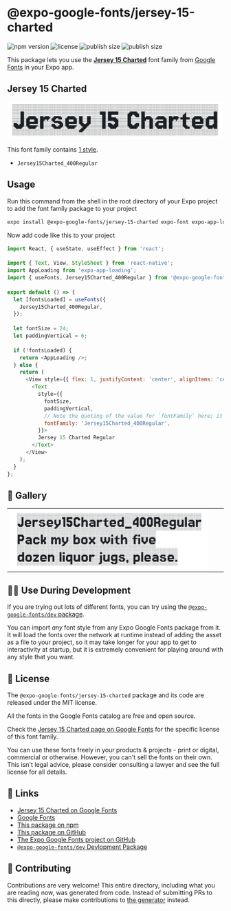# @expo-google-fonts/jersey-15-charted

![npm version](https://flat.badgen.net/npm/v/@expo-google-fonts/jersey-15-charted)
![license](https://flat.badgen.net/github/license/expo/google-fonts)
![publish size](https://flat.badgen.net/packagephobia/install/@expo-google-fonts/jersey-15-charted)
![publish size](https://flat.badgen.net/packagephobia/publish/@expo-google-fonts/jersey-15-charted)

This package lets you use the [**Jersey 15 Charted**](https://fonts.google.com/specimen/Jersey+15+Charted) font family from [Google Fonts](https://fonts.google.com/) in your Expo app.

## Jersey 15 Charted

![Jersey 15 Charted](./font-family.png)

This font family contains [1 style](#-gallery).

- `Jersey15Charted_400Regular`

## Usage

Run this command from the shell in the root directory of your Expo project to add the font family package to your project
```sh
expo install @expo-google-fonts/jersey-15-charted expo-font expo-app-loading
```

Now add code like this to your project
```js
import React, { useState, useEffect } from 'react';

import { Text, View, StyleSheet } from 'react-native';
import AppLoading from 'expo-app-loading';
import { useFonts, Jersey15Charted_400Regular } from '@expo-google-fonts/jersey-15-charted';

export default () => {
  let [fontsLoaded] = useFonts({
    Jersey15Charted_400Regular,
  });

  let fontSize = 24;
  let paddingVertical = 6;

  if (!fontsLoaded) {
    return <AppLoading />;
  } else {
    return (
      <View style={{ flex: 1, justifyContent: 'center', alignItems: 'center' }}>
        <Text
          style={{
            fontSize,
            paddingVertical,
            // Note the quoting of the value for `fontFamily` here; it expects a string!
            fontFamily: 'Jersey15Charted_400Regular',
          }}>
          Jersey 15 Charted Regular
        </Text>
      </View>
    );
  }
};

```

## 🔡 Gallery


||||
|-|-|-|
|![Jersey15Charted_400Regular](./Jersey15Charted_400Regular.ttf.png)||||


## 👩‍💻 Use During Development

If you are trying out lots of different fonts, you can try using the [`@expo-google-fonts/dev` package](https://github.com/expo/google-fonts/tree/master/font-packages/dev#readme).

You can import *any* font style from any Expo Google Fonts package from it. It will load the fonts
over the network at runtime instead of adding the asset as a file to your project, so it may take longer
for your app to get to interactivity at startup, but it is extremely convenient
for playing around with any style that you want.

## 📖 License

The `@expo-google-fonts/jersey-15-charted` package and its code are released under the MIT license.

All the fonts in the Google Fonts catalog are free and open source.

Check the [Jersey 15 Charted page on Google Fonts](https://fonts.google.com/specimen/Jersey+15+Charted) for the specific license of this font family.

You can use these fonts freely in your products & projects - print or digital, commercial or otherwise. However, you can't sell the fonts on their own. This isn't legal advice, please consider consulting a lawyer and see the full license for all details.

## 🔗 Links

- [Jersey 15 Charted on Google Fonts](https://fonts.google.com/specimen/Jersey+15+Charted)
- [Google Fonts](https://fonts.google.com/)
- [This package on npm](https://www.npmjs.com/package/@expo-google-fonts/jersey-15-charted)
- [This package on GitHub](https://github.com/expo/google-fonts/tree/master/font-packages/jersey-15-charted)
- [The Expo Google Fonts project on GitHub](https://github.com/expo/google-fonts)
- [`@expo-google-fonts/dev` Devlopment Package](https://github.com/expo/google-fonts/tree/master/font-packages/dev)

## 🤝 Contributing

Contributions are very welcome! This entire directory, including what you are reading now, was generated from code. Instead of submitting PRs to this directly, please make contributions to [the generator](https://github.com/expo/google-fonts/tree/master/packages/generator) instead.
